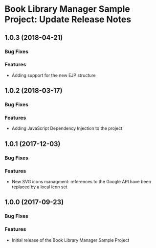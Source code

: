 # Book Library Manager Sample Project: Update Release Notes

<a name="blm-1.0.3"></a>
## **1.0.3** (2018-04-21)

### Bug Fixes

### Features

- Adding support for the new EJP structure

<a name="blm-1.0.2"></a>
## **1.0.2** (2018-03-17)

### Bug Fixes

### Features

- Adding JavaScript Dependency Injection to the project

<a name="blm-1.0.1"></a>
## **1.0.1** (2017-12-03)

### Bug Fixes

### Features

- New SVG icons managment: references to the Google API have been replaced by a local icon set

<a name="blm-1.0.0"></a>
## **1.0.0** (2017-09-23)

### Bug Fixes

### Features

- Initial release of the Book Library Manager Sample Project